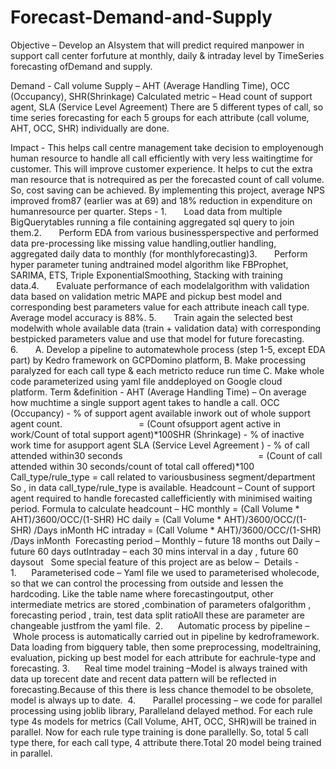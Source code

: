 # Forecast-Demand-and-Supply

Objective –
Develop an AIsystem that will predict required manpower in support call center forfuture at monthly, daily & intraday level by TimeSeries forecasting ofDemand and supply. 

Demand - Call volume
Supply – AHT (Average Handling Time), OCC (Occupancy), SHR(Shrinkage)
Calculated metric – Head count of support agent, SLA (Service Level Agreement)
There are 5 different types of call, so time series forecasting for each 5 groups for each attribute (call volume, AHT, OCC, SHR) individually are done.  

Impact -
This helps call centre management take decision to employenough human resource to handle all call efficiently with very less waitingtime for customer. This will improve customer experience.
It helps to cut the extra man resource that is notrequired as per the forecasted count of call volume. So, cost saving can be achieved. 
By implementing this project, average NPS improved from87 (earlier was at 69) and 18% reduction in expenditure on humanresource per quarter. Steps - 1.       Load data from multiple BigQuerytables running a file containing aggregated sql query to join them.2.       Perform EDA from various businessperspective and performed data pre-processing like missing value handling,outlier handling, aggregated daily data to monthly (for monthlyforecasting)3.       Perform hyper parameter tuning andtrained model algorithm like FBProphet, SARIMA, ETS, Triple ExponentialSmoothing, Stacking with training data.4.       Evaluate performance of each modelalgorithm with validation data based on validation metric MAPE and pickup best model and corresponding best parameters value for each attribute ineach call type. Average model accuracy is 88%. 5.       Train again the selected best modelwith whole available data (train + validation data) with corresponding bestpicked parameters value and use that model for future forecasting. 6.       A. Develop a pipeline to automatewhole process (step 1-5, except EDA part) by Kedro framework on GCPDomino platform, B. Make processing paralyzed for each call type & each metricto reduce run time C. Make whole code parameterized using yaml file anddeployed on Google cloud platform. Term &definition - AHT (Average Handling Time) – On average how muchtime a single support agent takes to handle a call. OCC (Occupancy) - % of support agent available inwork out of whole support agent count.                               = (Count ofsupport agent active in work/Count of total support agent)*100SHR (Shrinkage) - % of inactive work time for asupport agent SLA (Service Level Agreement ) - % of call attended within30 seconds                                                       = (Count of call attended within 30 seconds/count of total call offered)*100  Call_type/rule_type = call related to variousbusiness segment/department So , in data call_type/rule_type is available. Headcount – Count of support agent required to handle forecasted callefficiently with minimised waiting period. Formula to calculate headcount – HC monthly = (Call Volume * AHT)/3600/OCC/(1-SHR) HC daily = (Call Volume * AHT)/3600/OCC/(1-SHR) /Days inMonth HC intraday = (Call Volume * AHT)/3600/OCC/(1-SHR) /Days inMonth  Forecasting period – Monthly – future 18 months out Daily – future 60 days outIntraday – each 30 mins interval in a day , future 60 daysout   Some special feature of this project are as below –  Details - 1.      Parameterised code – Yaml file we used to parameterised wholecode, so that we can control the processing from outside and lessen the hardcoding. Like the table name where forecastingoutput, other intermediate metrics are stored ,combination of parameters ofalgorithm , forecasting period , train, test data split ratioAll these are parameter are changeable justfrom the yaml file.  2.      Automatic process by pipeline – Whole process is automatically carried out in pipeline by kedroframework. Data loading from bigquery table, then some preprocessing, modeltraining, evaluation, picking up best model for each attribute for eachrule-type and forecasting. 3.      Real time model training –Model is always trained with data up torecent date and recent data pattern will be reflected in forecasting.Because of this there is less chance themodel to be obsolete, model is always up to date.  4.       Parallel processing – we code for parallel processing using joblib library, Paralleland delayed method. For each rule type 4s models for metrics (Call Volume, AHT, OCC, SHR)will be trained in parallel. Now for each rule type training is done parallelly. So, total 5 call type there, for each call type, 4 attribute there.Total 20 model being trained in parallel. 
